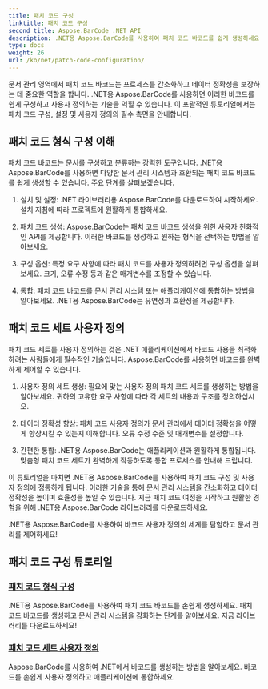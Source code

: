 ```yaml
---
title: 패치 코드 구성
linktitle: 패치 코드 구성
second_title: Aspose.BarCode .NET API
description: .NET용 Aspose.BarCode를 사용하여 패치 코드 바코드를 쉽게 생성하세요. Aspose.BarCode 튜토리얼을 통해 패치 코드 형식을 구성하고 사용자 정의하는 방법을 알아보세요.
type: docs
weight: 26
url: /ko/net/patch-code-configuration/
---
```


문서 관리 영역에서 패치 코드 바코드는 프로세스를 간소화하고 데이터 정확성을 보장하는 데 중요한 역할을 합니다. .NET용 Aspose.BarCode를 사용하면 이러한 바코드를 쉽게 구성하고 사용자 정의하는 기술을 익힐 수 있습니다. 이 포괄적인 튜토리얼에서는 패치 코드 구성, 설정 및 사용자 정의의 필수 측면을 안내합니다.

## 패치 코드 형식 구성 이해

패치 코드 바코드는 문서를 구성하고 분류하는 강력한 도구입니다. .NET용 Aspose.BarCode를 사용하면 다양한 문서 관리 시스템과 호환되는 패치 코드 바코드를 쉽게 생성할 수 있습니다. 주요 단계를 살펴보겠습니다.

1. 설치 및 설정: .NET 라이브러리용 Aspose.BarCode를 다운로드하여 시작하세요. 설치 지침에 따라 프로젝트에 원활하게 통합하세요.

2. 패치 코드 생성: Aspose.BarCode는 패치 코드 바코드 생성을 위한 사용자 친화적인 API를 제공합니다. 이러한 바코드를 생성하고 원하는 형식을 선택하는 방법을 알아보세요.

3. 구성 옵션: 특정 요구 사항에 따라 패치 코드를 사용자 정의하려면 구성 옵션을 살펴보세요. 크기, 오류 수정 등과 같은 매개변수를 조정할 수 있습니다.

4. 통합: 패치 코드 바코드를 문서 관리 시스템 또는 애플리케이션에 통합하는 방법을 알아보세요. .NET용 Aspose.BarCode는 유연성과 호환성을 제공합니다.

## 패치 코드 세트 사용자 정의

패치 코드 세트를 사용자 정의하는 것은 .NET 애플리케이션에서 바코드 사용을 최적화하려는 사람들에게 필수적인 기술입니다. Aspose.BarCode를 사용하면 바코드를 완벽하게 제어할 수 있습니다.

1. 사용자 정의 세트 생성: 필요에 맞는 사용자 정의 패치 코드 세트를 생성하는 방법을 알아보세요. 귀하의 고유한 요구 사항에 따라 각 세트의 내용과 구조를 정의하십시오.

2. 데이터 정확성 향상: 패치 코드 사용자 정의가 문서 관리에서 데이터 정확성을 어떻게 향상시킬 수 있는지 이해합니다. 오류 수정 수준 및 매개변수를 설정합니다.

3. 간편한 통합: .NET용 Aspose.BarCode는 애플리케이션과 원활하게 통합됩니다. 맞춤형 패치 코드 세트가 완벽하게 작동하도록 통합 프로세스를 안내해 드립니다.

이 튜토리얼을 마치면 .NET용 Aspose.BarCode를 사용하여 패치 코드 구성 및 사용자 정의에 정통하게 됩니다. 이러한 기술을 통해 문서 관리 시스템을 간소화하고 데이터 정확성을 높이며 효율성을 높일 수 있습니다. 지금 패치 코드 여정을 시작하고 원활한 경험을 위해 .NET용 Aspose.BarCode 라이브러리를 다운로드하세요. 

.NET용 Aspose.BarCode를 사용하여 바코드 사용자 정의의 세계를 탐험하고 문서 관리를 제어하세요!
## 패치 코드 구성 튜토리얼
### [패치 코드 형식 구성](./patch-code-format-configuration/)
.NET용 Aspose.BarCode를 사용하여 패치 코드 바코드를 손쉽게 생성하세요. 패치 코드 바코드를 생성하고 문서 관리 시스템을 강화하는 단계를 알아보세요. 지금 라이브러리를 다운로드하세요!
### [패치 코드 세트 사용자 정의](./patch-code-set-customization/)
Aspose.BarCode를 사용하여 .NET에서 바코드를 생성하는 방법을 알아보세요. 바코드를 손쉽게 사용자 정의하고 애플리케이션에 통합하세요.